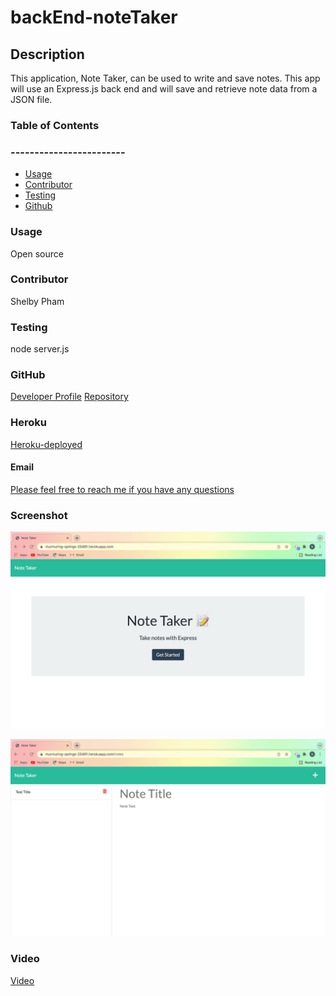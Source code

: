 # backEnd-noteTaker

## Description 
  This application, Note Taker, can be used to write and save notes. This app will use an Express.js back end and will save and retrieve note data from a JSON file.


### Table of Contents
### ------------------------
  * [Usage](#usage)
  * [Contributor](#contributor)
  * [Testing](#testing)
  * [Github](#github)
  

### Usage 
  Open source

### Contributor
  Shelby Pham

### Testing
  node server.js

### GitHub
  [Developer Profile](https://github.com/ncp)
  [Repository](https://github.com/ncp9988/backEnd-noteTaker.git)

### Heroku
  [Heroku-deployed](https://murmuring-springs-25491.herokuapp.com/)

#### Email
  <a href="mailto:ncp9988@gmail.com"> Please feel free to reach me if you have any questions</a>

### Screenshot
  ![Appearance](https://github.com/ncp9988/backEnd-noteTaker/blob/main/Screen%20Shot%202022-01-06%20at%208.32.51%20PM.png)
  
  ![Functionality](https://github.com/ncp9988/backEnd-noteTaker/blob/main/Screen%20Shot%202022-01-06%20at%208.33.01%20PM.png)
  
### Video
  [Video]()
